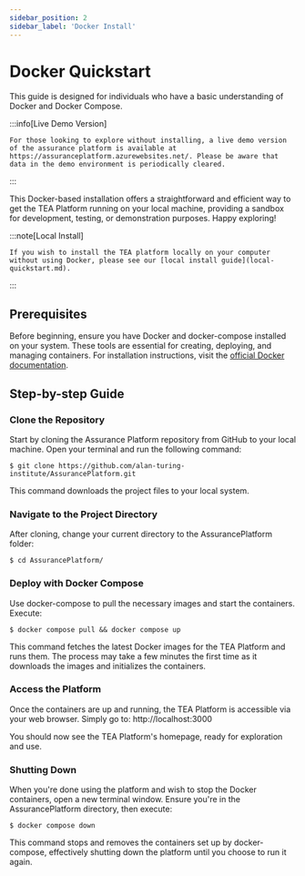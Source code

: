 ```yaml
---
sidebar_position: 2
sidebar_label: 'Docker Install'
---
```


# Docker Quickstart

This guide is designed for individuals who have a basic understanding of Docker and Docker Compose.

:::info[Live Demo Version]

    For those looking to explore without installing, a live demo version of the assurance platform is available at https://assuranceplatform.azurewebsites.net/. Please be aware that data in the demo environment is periodically cleared.

:::

This Docker-based installation offers a straightforward and efficient way to get the TEA Platform running on your local machine, providing a sandbox for development, testing, or demonstration purposes. Happy exploring!

:::note[Local Install]

    If you wish to install the TEA platform locally on your computer without using Docker, please see our [local install guide](local-quickstart.md).

:::

## Prerequisites

Before beginning, ensure you have Docker and docker-compose installed on your system. These tools are essential for creating, deploying, and managing containers. For installation instructions, visit the [official Docker documentation](https://docs.docker.com/).

## Step-by-step Guide

### Clone the Repository

Start by cloning the Assurance Platform repository from GitHub to your local machine. Open your terminal and run the following command:

```shell
$ git clone https://github.com/alan-turing-institute/AssurancePlatform.git
```

This command downloads the project files to your local system.

### Navigate to the Project Directory

After cloning, change your current directory to the AssurancePlatform folder:

```shell
$ cd AssurancePlatform/
```

### Deploy with Docker Compose

Use docker-compose to pull the necessary images and start the containers. Execute:

```shell
$ docker compose pull && docker compose up
```

This command fetches the latest Docker images for the TEA Platform and runs them. The process may take a few minutes the first time as it downloads the images and initializes the containers.

### Access the Platform

Once the containers are up and running, the TEA Platform is accessible via your web browser. Simply go to: http://localhost:3000

You should now see the TEA Platform's homepage, ready for exploration and use.

### Shutting Down

When you're done using the platform and wish to stop the Docker containers, open a new terminal window. Ensure you're in the AssurancePlatform directory, then execute:

```shell
$ docker compose down
```

This command stops and removes the containers set up by docker-compose, effectively shutting down the platform until you choose to run it again.
